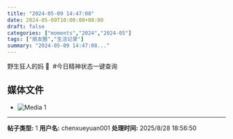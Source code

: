 ```yaml
---
title: "2024-05-09 14:47:08"
date: 2024-05-09T10:00:00+08:00
draft: false
categories: ["moments","2024","2024-05"]
tags: ["朋友圈","生活记录"]
summary: "2024-05-09 14:47:08..."
---
```


野生狂人的妈 🤗
​
​#今日精神状态一键查询

## 媒体文件

- ![Media 1](/Moments/photos/2024-05-09/202405091447080.jpg)

---

**帖子类型:** 1
**用户名:** chenxueyuan001
**处理时间:** 2025/8/28 18:56:50